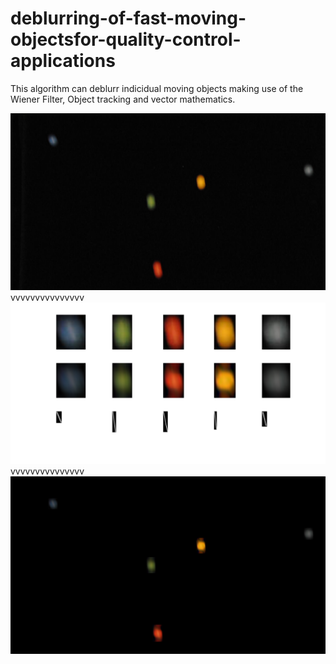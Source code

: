# deblurring-of-fast-moving-objectsfor-quality-control-applications

This algorithm can deblurr indicidual moving objects making use of the Wiener Filter, Object tracking and vector mathematics.

![plot](./readme_imgs/s1_orig.png)
vvvvvvvvvvvvvvv
![plot](./readme_imgs/s1_debl_nonscale.PNG)
vvvvvvvvvvvvvvv
![plot](./readme_imgs/s1_done.png)
